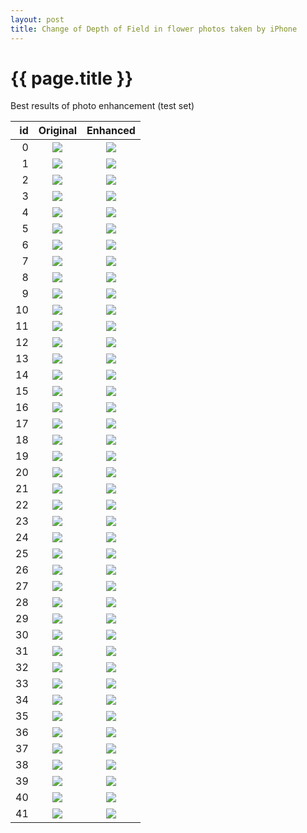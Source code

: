 ```yaml
---
layout: post
title: Change of Depth of Field in flower photos taken by iPhone
---
```

{{ page.title }}
================

<p class="meta"> Best results of photo enhancement (test set) </p>

| id | Original | Enhanced |
|---:|:---------:|:----------:|
| 0 | ![]({{site.baseurl}}/images/iphone-to-dslr-flower/test/real_A/c1.staticflickr.com-1-763-32581865124_8e80b0e0f2.jpg) | ![]({{site.baseurl}}/images/iphone-to-dslr-flower/test/fake_B/c1.staticflickr.com-1-763-32581865124_8e80b0e0f2.jpg) | 
| 1 | ![]({{site.baseurl}}/images/iphone-to-dslr-flower/test/real_A/c1.staticflickr.com-3-2887-33395034491_d9f2338994.jpg) | ![]({{site.baseurl}}/images/iphone-to-dslr-flower/test/fake_B/c1.staticflickr.com-3-2887-33395034491_d9f2338994.jpg) | 
| 2 | ![]({{site.baseurl}}/images/iphone-to-dslr-flower/test/real_A/c1.staticflickr.com-3-2910-33041518530_d28ea76c05.jpg) | ![]({{site.baseurl}}/images/iphone-to-dslr-flower/test/fake_B/c1.staticflickr.com-3-2910-33041518530_d28ea76c05.jpg) | 
| 3 | ![]({{site.baseurl}}/images/iphone-to-dslr-flower/test/real_A/c1.staticflickr.com-3-2822-33504455386_52a3077ac8.jpg) | ![]({{site.baseurl}}/images/iphone-to-dslr-flower/test/fake_B/c1.staticflickr.com-3-2822-33504455386_52a3077ac8.jpg) | 
| 4 | ![]({{site.baseurl}}/images/iphone-to-dslr-flower/test/real_A/c1.staticflickr.com-3-2806-33098149442_354c2f26ed.jpg) | ![]({{site.baseurl}}/images/iphone-to-dslr-flower/test/fake_B/c1.staticflickr.com-3-2806-33098149442_354c2f26ed.jpg) | 
| 5 | ![]({{site.baseurl}}/images/iphone-to-dslr-flower/test/real_A/c1.staticflickr.com-9-8073-29656831652_ba1c9e40a9.jpg) | ![]({{site.baseurl}}/images/iphone-to-dslr-flower/test/fake_B/c1.staticflickr.com-9-8073-29656831652_ba1c9e40a9.jpg) | 
| 6 | ![]({{site.baseurl}}/images/iphone-to-dslr-flower/test/real_A/c1.staticflickr.com-4-3907-33269048062_d22145a93d.jpg) | ![]({{site.baseurl}}/images/iphone-to-dslr-flower/test/fake_B/c1.staticflickr.com-4-3907-33269048062_d22145a93d.jpg) | 
| 7 | ![]({{site.baseurl}}/images/iphone-to-dslr-flower/test/real_A/c1.staticflickr.com-9-8432-29733300036_74077df80a.jpg) | ![]({{site.baseurl}}/images/iphone-to-dslr-flower/test/fake_B/c1.staticflickr.com-9-8432-29733300036_74077df80a.jpg) | 
| 8 | ![]({{site.baseurl}}/images/iphone-to-dslr-flower/test/real_A/c1.staticflickr.com-1-435-32277849120_ae4c5dc9be.jpg) | ![]({{site.baseurl}}/images/iphone-to-dslr-flower/test/fake_B/c1.staticflickr.com-1-435-32277849120_ae4c5dc9be.jpg) | 
| 9 | ![]({{site.baseurl}}/images/iphone-to-dslr-flower/test/real_A/c1.staticflickr.com-1-753-33276302616_cc1682b670.jpg) | ![]({{site.baseurl}}/images/iphone-to-dslr-flower/test/fake_B/c1.staticflickr.com-1-753-33276302616_cc1682b670.jpg) | 
| 10 | ![]({{site.baseurl}}/images/iphone-to-dslr-flower/test/real_A/c1.staticflickr.com-3-2812-33098149612_0b603e20c8.jpg) | ![]({{site.baseurl}}/images/iphone-to-dslr-flower/test/fake_B/c1.staticflickr.com-3-2812-33098149612_0b603e20c8.jpg) | 
| 11 | ![]({{site.baseurl}}/images/iphone-to-dslr-flower/test/real_A/c1.staticflickr.com-4-3760-32581867154_d66ff72bdd.jpg) | ![]({{site.baseurl}}/images/iphone-to-dslr-flower/test/fake_B/c1.staticflickr.com-4-3760-32581867154_d66ff72bdd.jpg) | 
| 12 | ![]({{site.baseurl}}/images/iphone-to-dslr-flower/test/real_A/c1.staticflickr.com-3-2946-33041850440_346b2a568e.jpg) | ![]({{site.baseurl}}/images/iphone-to-dslr-flower/test/fake_B/c1.staticflickr.com-3-2946-33041850440_346b2a568e.jpg) | 
| 13 | ![]({{site.baseurl}}/images/iphone-to-dslr-flower/test/real_A/c1.staticflickr.com-6-5577-30372820443_a48d38ee90.jpg) | ![]({{site.baseurl}}/images/iphone-to-dslr-flower/test/fake_B/c1.staticflickr.com-6-5577-30372820443_a48d38ee90.jpg) | 
| 14 | ![]({{site.baseurl}}/images/iphone-to-dslr-flower/test/real_A/c1.staticflickr.com-9-8061-29141610564_80301ff470.jpg) | ![]({{site.baseurl}}/images/iphone-to-dslr-flower/test/fake_B/c1.staticflickr.com-9-8061-29141610564_80301ff470.jpg) | 
| 15 | ![]({{site.baseurl}}/images/iphone-to-dslr-flower/test/real_A/c1.staticflickr.com-1-588-33298041911_b43a06fb00.jpg) | ![]({{site.baseurl}}/images/iphone-to-dslr-flower/test/fake_B/c1.staticflickr.com-1-588-33298041911_b43a06fb00.jpg) | 
| 16 | ![]({{site.baseurl}}/images/iphone-to-dslr-flower/test/real_A/c1.staticflickr.com-1-627-33424927725_d559895993.jpg) | ![]({{site.baseurl}}/images/iphone-to-dslr-flower/test/fake_B/c1.staticflickr.com-1-627-33424927725_d559895993.jpg) | 
| 17 | ![]({{site.baseurl}}/images/iphone-to-dslr-flower/test/real_A/c1.staticflickr.com-4-3896-33384295846_382ccbfd37.jpg) | ![]({{site.baseurl}}/images/iphone-to-dslr-flower/test/fake_B/c1.staticflickr.com-4-3896-33384295846_382ccbfd37.jpg) | 
| 18 | ![]({{site.baseurl}}/images/iphone-to-dslr-flower/test/real_A/c1.staticflickr.com-1-350-32620121711_e5b48f89a5.jpg) | ![]({{site.baseurl}}/images/iphone-to-dslr-flower/test/fake_B/c1.staticflickr.com-1-350-32620121711_e5b48f89a5.jpg) | 
| 19 | ![]({{site.baseurl}}/images/iphone-to-dslr-flower/test/real_A/c1.staticflickr.com-4-3923-33296488541_a6366e1af6.jpg) | ![]({{site.baseurl}}/images/iphone-to-dslr-flower/test/fake_B/c1.staticflickr.com-4-3923-33296488541_a6366e1af6.jpg) | 
| 20 | ![]({{site.baseurl}}/images/iphone-to-dslr-flower/test/real_A/c1.staticflickr.com-4-3928-33149660990_268b66a8a0.jpg) | ![]({{site.baseurl}}/images/iphone-to-dslr-flower/test/fake_B/c1.staticflickr.com-4-3928-33149660990_268b66a8a0.jpg) | 
| 21 | ![]({{site.baseurl}}/images/iphone-to-dslr-flower/test/real_A/c1.staticflickr.com-9-8873-29852080865_d4f1761f21.jpg) | ![]({{site.baseurl}}/images/iphone-to-dslr-flower/test/fake_B/c1.staticflickr.com-9-8873-29852080865_d4f1761f21.jpg) | 
| 22 | ![]({{site.baseurl}}/images/iphone-to-dslr-flower/test/real_A/c1.staticflickr.com-1-647-33098150682_6a1c4b8e9d.jpg) | ![]({{site.baseurl}}/images/iphone-to-dslr-flower/test/fake_B/c1.staticflickr.com-1-647-33098150682_6a1c4b8e9d.jpg) | 
| 23 | ![]({{site.baseurl}}/images/iphone-to-dslr-flower/test/real_A/c1.staticflickr.com-1-506-31771014510_567b1581fe.jpg) | ![]({{site.baseurl}}/images/iphone-to-dslr-flower/test/fake_B/c1.staticflickr.com-1-506-31771014510_567b1581fe.jpg) | 
| 24 | ![]({{site.baseurl}}/images/iphone-to-dslr-flower/test/real_A/c1.staticflickr.com-3-2877-33416588201_ab951ca071.jpg) | ![]({{site.baseurl}}/images/iphone-to-dslr-flower/test/fake_B/c1.staticflickr.com-3-2877-33416588201_ab951ca071.jpg) | 
| 25 | ![]({{site.baseurl}}/images/iphone-to-dslr-flower/test/real_A/c1.staticflickr.com-9-8111-29143645603_a9d118f0a3.jpg) | ![]({{site.baseurl}}/images/iphone-to-dslr-flower/test/fake_B/c1.staticflickr.com-9-8111-29143645603_a9d118f0a3.jpg) | 
| 26 | ![]({{site.baseurl}}/images/iphone-to-dslr-flower/test/real_A/c1.staticflickr.com-4-3782-33041455650_2b1aedf661.jpg) | ![]({{site.baseurl}}/images/iphone-to-dslr-flower/test/fake_B/c1.staticflickr.com-4-3782-33041455650_2b1aedf661.jpg) | 
| 27 | ![]({{site.baseurl}}/images/iphone-to-dslr-flower/test/real_A/c1.staticflickr.com-4-3757-33296421411_7385d9063b.jpg) | ![]({{site.baseurl}}/images/iphone-to-dslr-flower/test/fake_B/c1.staticflickr.com-4-3757-33296421411_7385d9063b.jpg) | 
| 28 | ![]({{site.baseurl}}/images/iphone-to-dslr-flower/test/real_A/c1.staticflickr.com-1-596-32659816223_e5a9dbdca0.jpg) | ![]({{site.baseurl}}/images/iphone-to-dslr-flower/test/fake_B/c1.staticflickr.com-1-596-32659816223_e5a9dbdca0.jpg) | 
| 29 | ![]({{site.baseurl}}/images/iphone-to-dslr-flower/test/real_A/c1.staticflickr.com-1-345-32680547201_16b60bd597.jpg) | ![]({{site.baseurl}}/images/iphone-to-dslr-flower/test/fake_B/c1.staticflickr.com-1-345-32680547201_16b60bd597.jpg) | 
| 30 | ![]({{site.baseurl}}/images/iphone-to-dslr-flower/test/real_A/c1.staticflickr.com-3-2652-32091691024_4034098c2b.jpg) | ![]({{site.baseurl}}/images/iphone-to-dslr-flower/test/fake_B/c1.staticflickr.com-3-2652-32091691024_4034098c2b.jpg) | 
| 31 | ![]({{site.baseurl}}/images/iphone-to-dslr-flower/test/real_A/c1.staticflickr.com-9-8475-29733268536_a7bbae527c.jpg) | ![]({{site.baseurl}}/images/iphone-to-dslr-flower/test/fake_B/c1.staticflickr.com-9-8475-29733268536_a7bbae527c.jpg) | 
| 32 | ![]({{site.baseurl}}/images/iphone-to-dslr-flower/test/real_A/c1.staticflickr.com-3-2669-32085879344_4535ae7aa0.jpg) | ![]({{site.baseurl}}/images/iphone-to-dslr-flower/test/fake_B/c1.staticflickr.com-3-2669-32085879344_4535ae7aa0.jpg) | 
| 33 | ![]({{site.baseurl}}/images/iphone-to-dslr-flower/test/real_A/c1.staticflickr.com-1-335-32713052756_5a4c6a03e4.jpg) | ![]({{site.baseurl}}/images/iphone-to-dslr-flower/test/fake_B/c1.staticflickr.com-1-335-32713052756_5a4c6a03e4.jpg) | 
| 34 | ![]({{site.baseurl}}/images/iphone-to-dslr-flower/test/real_A/c1.staticflickr.com-6-5330-31003476500_5012545c29.jpg) | ![]({{site.baseurl}}/images/iphone-to-dslr-flower/test/fake_B/c1.staticflickr.com-6-5330-31003476500_5012545c29.jpg) | 
| 35 | ![]({{site.baseurl}}/images/iphone-to-dslr-flower/test/real_A/c1.staticflickr.com-1-767-33203467565_28d203b4c3.jpg) | ![]({{site.baseurl}}/images/iphone-to-dslr-flower/test/fake_B/c1.staticflickr.com-1-767-33203467565_28d203b4c3.jpg) | 
| 36 | ![]({{site.baseurl}}/images/iphone-to-dslr-flower/test/real_A/c1.staticflickr.com-6-5485-30656115043_b4145b7ae5.jpg) | ![]({{site.baseurl}}/images/iphone-to-dslr-flower/test/fake_B/c1.staticflickr.com-6-5485-30656115043_b4145b7ae5.jpg) | 
| 37 | ![]({{site.baseurl}}/images/iphone-to-dslr-flower/test/real_A/c1.staticflickr.com-1-772-33179156506_dfe5527bd2.jpg) | ![]({{site.baseurl}}/images/iphone-to-dslr-flower/test/fake_B/c1.staticflickr.com-1-772-33179156506_dfe5527bd2.jpg) | 
| 38 | ![]({{site.baseurl}}/images/iphone-to-dslr-flower/test/real_A/c1.staticflickr.com-3-2290-32680551861_b231003bb4.jpg) | ![]({{site.baseurl}}/images/iphone-to-dslr-flower/test/fake_B/c1.staticflickr.com-3-2290-32680551861_b231003bb4.jpg) | 
| 39 | ![]({{site.baseurl}}/images/iphone-to-dslr-flower/test/real_A/c1.staticflickr.com-1-630-33384375666_cc66287eba.jpg) | ![]({{site.baseurl}}/images/iphone-to-dslr-flower/test/fake_B/c1.staticflickr.com-1-630-33384375666_cc66287eba.jpg) | 
| 40 | ![]({{site.baseurl}}/images/iphone-to-dslr-flower/test/real_A/c1.staticflickr.com-4-3711-33275026566_160ee9b340.jpg) | ![]({{site.baseurl}}/images/iphone-to-dslr-flower/test/fake_B/c1.staticflickr.com-4-3711-33275026566_160ee9b340.jpg) | 
| 41 | ![]({{site.baseurl}}/images/iphone-to-dslr-flower/test/real_A/c1.staticflickr.com-4-3806-33296066071_cd05c989a2.jpg) | ![]({{site.baseurl}}/images/iphone-to-dslr-flower/test/fake_B/c1.staticflickr.com-4-3806-33296066071_cd05c989a2.jpg) | 
